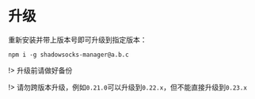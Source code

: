 # 升级

重新安装并带上版本号即可升级到指定版本：

`npm i -g shadowsocks-manager@a.b.c`

!> 升级前请做好备份

!> 请勿跨版本升级，例如`0.21.0`可以升级到`0.22.x`，但不能直接升级到`0.23.x`
